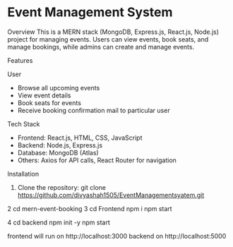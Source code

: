 # Event Management System

 Overview
This is a MERN stack (MongoDB, Express.js, React.js, Node.js) project for managing events. Users can view events, book seats, and manage bookings, while admins can create and manage events.

 Features

 User
- Browse all upcoming events
- View event details
- Book seats for events
- Receive booking confirmation mail to particular user


 Tech Stack
- Frontend: React.js, HTML, CSS, JavaScript
- Backend: Node.js, Express.js
- Database: MongoDB (Atlas)
- Others: Axios for API calls, React Router for navigation



 Installation

1. Clone the repository:
git clone https://github.com/divyashah1505/EventManagementsyatem.git

2 cd mern-event-booking
3 cd Frontend
npm i
npm start


4 cd backend
npm init -y
npm start

frontend will run on http://localhost:3000
backend on http://localhost:5000

